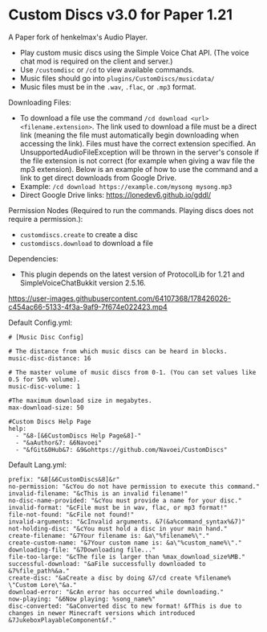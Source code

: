# Custom Discs v3.0 for Paper 1.21

A Paper fork of henkelmax's Audio Player.
- Play custom music discs using the Simple Voice Chat API. (The voice chat mod is required on the client and server.)
- Use ```/customdisc``` or ```/cd``` to view available commands.
- Music files should go into ```plugins/CustomDiscs/musicdata/```
- Music files must be in the ```.wav```, ```.flac```, or ```.mp3``` format.

Downloading Files:
- To download a file use the command ```/cd download <url> <filename.extension>```. The link used to download a file must be a direct link (meaning the file must automatically begin downloading when accessing the link). Files must have the correct extension specified. An UnsupportedAudioFileException will be thrown in the server's console if the file extension is not correct (for example when giving a wav file the mp3 extension). Below is an example of how to use the command and a link to get direct downloads from Google Drive.
- Example: ```/cd download https://example.com/mysong mysong.mp3```
- Direct Google Drive links: https://lonedev6.github.io/gddl/

Permission Nodes (Required to run the commands. Playing discs does not require a permission.):
- ```customdiscs.create``` to create a disc
- ```customdiscs.download``` to download a file

Dependencies:
- This plugin depends on the latest version of ProtocolLib for 1.21 and SimpleVoiceChatBukkit version 2.5.16. 


https://user-images.githubusercontent.com/64107368/178426026-c454ac66-5133-4f3a-9af9-7f674e022423.mp4

Default Config.yml:
```
# [Music Disc Config]

# The distance from which music discs can be heard in blocks.
music-disc-distance: 16

# The master volume of music discs from 0-1. (You can set values like 0.5 for 50% volume).
music-disc-volume: 1

#The maximum download size in megabytes.
max-download-size: 50

#Custom Discs Help Page
help:
  - "&8-[&6CustomDiscs Help Page&8]-"
  - "&aAuthor&7: &6Navoei"
  - "&fGit&0Hub&7: &9&ohttps://github.com/Navoei/CustomDiscs"
```

Default Lang.yml:
```
prefix: "&8[&6CustomDiscs&8]&r"
no-permission: "&cYou do not have permission to execute this command."
invalid-filename: "&cThis is an invalid filename!"
no-disc-name-provided: "&cYou must provide a name for your disc."
invalid-format: "&cFile must be in wav, flac, or mp3 format!"
file-not-found: "&cFile not found!"
invalid-arguments: "&cInvalid arguments. &7(&a%command_syntax%&7)"
not-holding-disc: "&cYou must hold a disc in your main hand."
create-filename: "&7Your filename is: &a\"%filename%\"."
create-custom-name: "&7Your custom name is: &a\"%custom_name%\"."
downloading-file: "&7Downloading file..."
file-too-large: "&cThe file is larger than %max_download_size%MB."
successful-download: "&aFile successfully downloaded to &7%file_path%&a."
create-disc: "&aCreate a disc by doing &7/cd create %filename% \"Custom Lore\"&a."
download-error: "&cAn error has occurred while downloading."
now-playing: "&6Now playing: %song_name%"
disc-converted: "&aConverted disc to new format! &fThis is due to changes in newer Minecraft versions which introduced &7JukeboxPlayableComponent&f."
```


